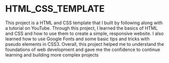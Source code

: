 # HTML_CSS_TEMPLATE
This project is a HTML and CSS template that I built by following along with a tutorial on YouTube. Through this project, I learned the basics of HTML and CSS and how to use them to create a simple, responsive website. I also learned how to use Google Fonts and some basic tips and tricks with pseudo elements in CSS3. Overall, this project helped me to understand the foundations of web development and gave me the confidence to continue learning and building more complex projects
